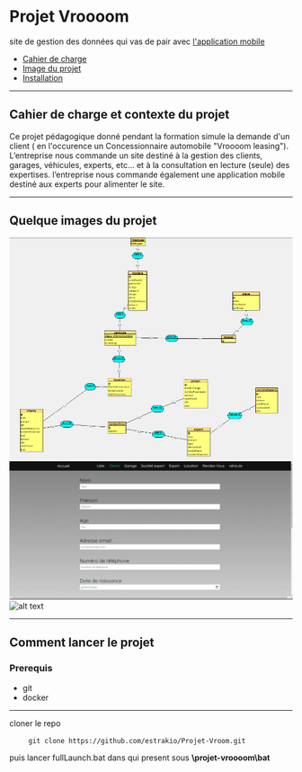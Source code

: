 # Projet Vroooom
site de gestion des données qui vas de pair avec <a href="https://github.com/estrakio/app-Vroooom">l'application mobile</a>

- <a href="#cahier"> Cahier de charge</a>
- <a href="#image"> Image du projet</a>
- <a href="#install">Installation</a>
***

## Cahier de charge et contexte du projet <a id="cahier"></a>

Ce projet pédagogique donné pendant la formation simule la demande d'un client ( en l'occurence un Concessionnaire automobile "Vroooom leasing"). 
<br>
L’entreprise nous commande un site destiné à la gestion des clients, garages, véhicules, experts, etc… et à la consultation en lecture (seule) des expertises.
l’entreprise nous commande également une application mobile destiné aux experts pour alimenter le site.


***

## Quelque images du projet <a id="image"></a> 

![alt text](https://github.com/estrakio/Projet-Vroom/blob/main/images_git/mcd.png?raw=true)
![alt text](https://github.com/estrakio/Projet-Vroom/blob/main/images_git/formulaire.gif?raw=true)
![alt text](https://github.com/estrakio/Projet-Vroom/blob/main/images_git/liste.gif?raw=true)


***

## Comment lancer le projet <a id="install"></a>

### Prerequis
- git
- docker

***

cloner le repo
<pre>
    <code>git clone https://github.com/estrakio/Projet-Vroom.git</code>
</pre>
puis lancer fullLaunch.bat dans qui present sous **\projet-vroooom\bat**
